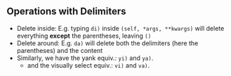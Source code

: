 ## Operations with Delimiters
- Delete inside: E.g. typing `di)` inside `(self, *args, **kwargs)` will delete everything **except** the parentheses,
  leaving `()`
- Delete around: E.g. `da)` will delete both the delimiters
  (here the parentheses) and the content
- Similarly, we have the yank equiv.: `yi)` and `ya)`.
    - and the visually select equiv.: `vi)` and `va)`.
